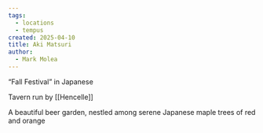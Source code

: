 ```yaml
---
tags:
  - locations
  - tempus
created: 2025-04-10
title: Aki Matsuri
author:
  - Mark Molea
---
```



“Fall Festival” in Japanese

Tavern run by [[Hencelle]]

A beautiful beer garden, nestled among serene Japanese maple trees of red and orange